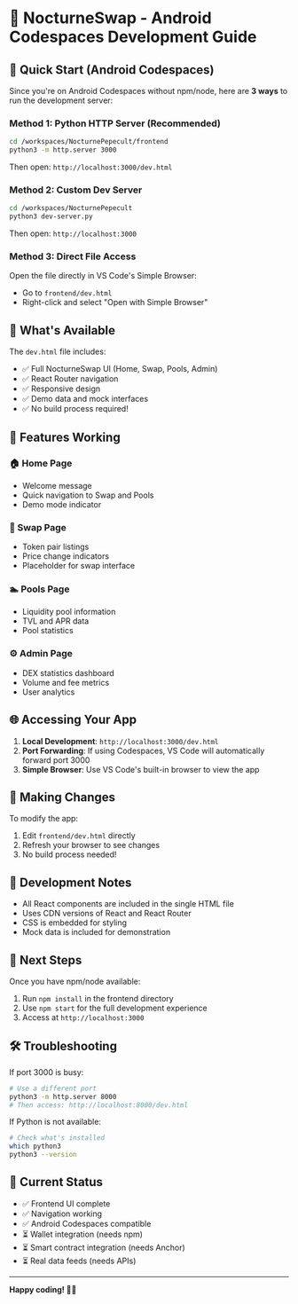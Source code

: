 # 🌙 NocturneSwap - Android Codespaces Development Guide

## 🚀 Quick Start (Android Codespaces)

Since you're on Android Codespaces without npm/node, here are **3 ways** to run the development server:

### Method 1: Python HTTP Server (Recommended)
```bash
cd /workspaces/NocturnePepecult/frontend
python3 -m http.server 3000
```
Then open: `http://localhost:3000/dev.html`

### Method 2: Custom Dev Server
```bash
cd /workspaces/NocturnePepecult
python3 dev-server.py
```
Then open: `http://localhost:3000`

### Method 3: Direct File Access
Open the file directly in VS Code's Simple Browser:
- Go to `frontend/dev.html`
- Right-click and select "Open with Simple Browser"

## 📱 What's Available

The `dev.html` file includes:
- ✅ Full NocturneSwap UI (Home, Swap, Pools, Admin)
- ✅ React Router navigation
- ✅ Responsive design
- ✅ Demo data and mock interfaces
- ✅ No build process required!

## 🔧 Features Working

### 🏠 Home Page
- Welcome message
- Quick navigation to Swap and Pools
- Demo mode indicator

### 🔄 Swap Page
- Token pair listings
- Price change indicators
- Placeholder for swap interface

### 🏊 Pools Page
- Liquidity pool information
- TVL and APR data
- Pool statistics

### ⚙️ Admin Page
- DEX statistics dashboard
- Volume and fee metrics
- User analytics

## 🌐 Accessing Your App

1. **Local Development**: `http://localhost:3000/dev.html`
2. **Port Forwarding**: If using Codespaces, VS Code will automatically forward port 3000
3. **Simple Browser**: Use VS Code's built-in browser to view the app

## 🔄 Making Changes

To modify the app:
1. Edit `frontend/dev.html` directly
2. Refresh your browser to see changes
3. No build process needed!

## 📝 Development Notes

- All React components are included in the single HTML file
- Uses CDN versions of React and React Router
- CSS is embedded for styling
- Mock data is included for demonstration

## 🚀 Next Steps

Once you have npm/node available:
1. Run `npm install` in the frontend directory
2. Use `npm start` for the full development experience
3. Access at `http://localhost:3000`

## 🛠️ Troubleshooting

If port 3000 is busy:
```bash
# Use a different port
python3 -m http.server 8000
# Then access: http://localhost:8000/dev.html
```

If Python is not available:
```bash
# Check what's installed
which python3
python3 --version
```

## 🎯 Current Status

- ✅ Frontend UI complete
- ✅ Navigation working
- ✅ Android Codespaces compatible
- ⏳ Wallet integration (needs npm)
- ⏳ Smart contract integration (needs Anchor)
- ⏳ Real data feeds (needs APIs)

---

**Happy coding! 🌙✨**
